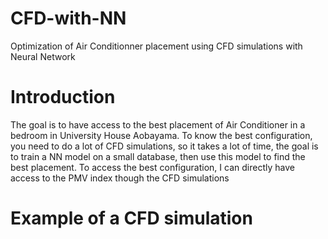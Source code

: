# CFD-with-NN
Optimization of Air Conditionner placement using CFD simulations with Neural Network

# Introduction
The goal is to have access to the best placement of Air Conditioner in a bedroom in University House Aobayama.
To know the best configuration, you need to do a lot of CFD simulations, so it takes a lot of time, the goal is to train a NN model on a small database, then use this model to find the best placement.
To access the best configuration, I can directly have access to the PMV index though the CFD simulations

# Example of a CFD simulation




